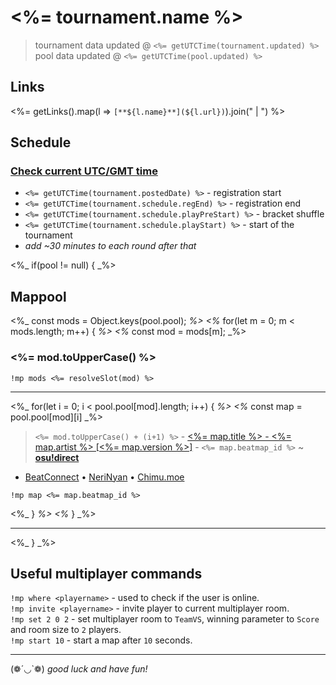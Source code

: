 # <%= tournament.name %>

> tournament data updated @ `<%= getUTCTime(tournament.updated) %>`  
> pool data updated @ `<%= getUTCTime(pool.updated) %>`

## Links

<%= getLinks().map(l => `[**${l.name}**](${l.url})`).join(" | ") %>

## Schedule

### [**Check current UTC/GMT time**](https://www.utctime.net)

- `<%= getUTCTime(tournament.postedDate) %>` - registration start
- `<%= getUTCTime(tournament.schedule.regEnd) %>` - registration end
- `<%= getUTCTime(tournament.schedule.playPreStart) %>` - bracket shuffle
- `<%= getUTCTime(tournament.schedule.playStart) %>` - start of the tournament
- _add ~30 minutes to each round after that_

<%_ if(pool != null) { _%>

## Mappool

<%_ const mods = Object.keys(pool.pool); _%>
<%_ for(let m = 0; m < mods.length; m++) { _%>
<%_ const mod = mods[m]; _%>

### <%= mod.toUpperCase() %>

```
!mp mods <%= resolveSlot(mod) %>
```

---

<%_ for(let i = 0; i < pool.pool[mod].length; i++) { _%>
<%_ const map = pool.pool[mod][i] _%>

> `<%= mod.toUpperCase() + (i+1) %>` - [<%= map.title %> - <%= map.artist %> [<%= map.version %>]](<%= generateDownloadLink(map, 4) %>) - `<%= map.beatmap_id %>` ~ [**osu!direct**](<%= generateDownloadLink(map, 0) %>)

- [BeatConnect](<%= generateDownloadLink(map, 1) %>) • [NeriNyan](<%= generateDownloadLink(map, 2)  %>) • [Chimu.moe](<%= generateDownloadLink(map, 3) %>)

```
!mp map <%= map.beatmap_id %>
```

<%_ } _%>
<%_ } _%>

---

<%_ } _%>

## Useful multiplayer commands

`!mp where <playername>` - used to check if the user is online.  
`!mp invite <playername>` - invite player to current multiplayer room.  
`!mp set 2 0 2` - set multiplayer room to `TeamVS`, winning parameter to `Score` and room size to `2` players.  
`!mp start 10` - start a map after `10` seconds.

---

(❁´◡`❁) _good luck and have fun!_

